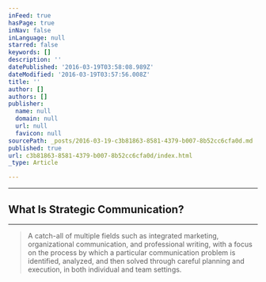 ```yaml
---
inFeed: true
hasPage: true
inNav: false
inLanguage: null
starred: false
keywords: []
description: ''
datePublished: '2016-03-19T03:58:08.989Z'
dateModified: '2016-03-19T03:57:56.008Z'
title: ''
author: []
authors: []
publisher:
  name: null
  domain: null
  url: null
  favicon: null
sourcePath: _posts/2016-03-19-c3b81863-8581-4379-b007-8b52cc6cfa0d.md
published: true
url: c3b81863-8581-4379-b007-8b52cc6cfa0d/index.html
_type: Article

---
```

****

## What Is Strategic Communication?

****

> A catch-all of multiple fields such as integrated marketing, organizational communication, and professional writing, with a focus on the process by which a particular communication problem is identified, analyzed, and then solved through careful planning and execution, in both individual and team settings.